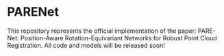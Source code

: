 # PARENet
This repository represents the official implementation of the paper: PARE-Net: Position-Aware Rotation-Equivariant Networks for Robust Point Cloud Registration. All code and models will be released soon!
